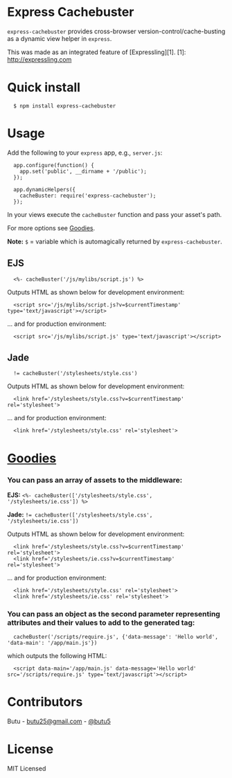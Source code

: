 
# Express Cachebuster

`express-cachebuster` provides cross-browser version-control/cache-busting as a dynamic view helper in `express`.

This was made as an integrated feature of [Expressling][1].
[1]: http://expressling.com


# Quick install

      $ npm install express-cachebuster

# Usage

Add the following to your `express` app, e.g., `server.js`:

      app.configure(function() {
        app.set('public', __dirname + '/public');
      });

      app.dynamicHelpers({
        cacheBuster: require('express-cachebuster');
      });


In your views execute the `cacheBuster` function and pass your asset's path.

For more options see <a href="#goodies">Goodies</a>.

**Note:** `$` = variable which is automagically returned by `express-cachebuster`.

## EJS

      <%- cacheBuster('/js/mylibs/script.js') %>

Outputs HTML as shown below for development environment:

      <script src='/js/mylibs/script.js?v=$currentTimestamp' type='text/javascript'></script>

&hellip; and for production environment:

      <script src='/js/mylibs/script.js' type='text/javascript'></script>

## Jade

      != cacheBuster('/stylesheets/style.css')

Outputs HTML as shown below for development environment:

      <link href='/stylesheets/style.css?v=$currentTimestamp' rel='stylesheet'>

&hellip; and for production environment:

      <link href='/stylesheets/style.css' rel='stylesheet'>

# <a href="#goodies" name="goodies">Goodies</a>

### You can pass an array of assets to the middleware:

**EJS:** `<%- cacheBuster(['/stylesheets/style.css', '/stylesheets/ie.css']) %>`

**Jade:** `!= cacheBuster(['/stylesheets/style.css', '/stylesheets/ie.css'])`

Outputs HTML as shown below for development environment:

      <link href='/stylesheets/style.css?v=$currentTimestamp' rel='stylesheet'>
      <link href='/stylesheets/ie.css?v=$currentTimestamp' rel='stylesheet'>

&hellip; and for production environment:

      <link href='/stylesheets/style.css' rel='stylesheet'>
      <link href='/stylesheets/ie.css' rel='stylesheet'>

### You can pass an object as the second parameter representing attributes and their values to add to the generated tag:

      cacheBuster('/scripts/require.js', {'data-message': 'Hello world', 'data-main': '/app/main.js'})

which outputs the following HTML:

      <script data-main='/app/main.js' data-message='Hello world' src='/scripts/require.js' type='text/javascript'></script>

# Contributors

Butu - <butu25@gmail.com> - [@butu5](https://github.com/butu5)

# License

MIT Licensed
